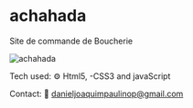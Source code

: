 # achahada
Site de commande de Boucherie

![achahada](https://user-images.githubusercontent.com/37070026/202332918-a7200b34-cbf9-45b5-8f97-289a0d13d446.png)

Tech used:
   ⚙️ Html5, -CSS3 and javaScript 

Contact: 
    📧 danieljoaquimpaulinop@gmail.com

